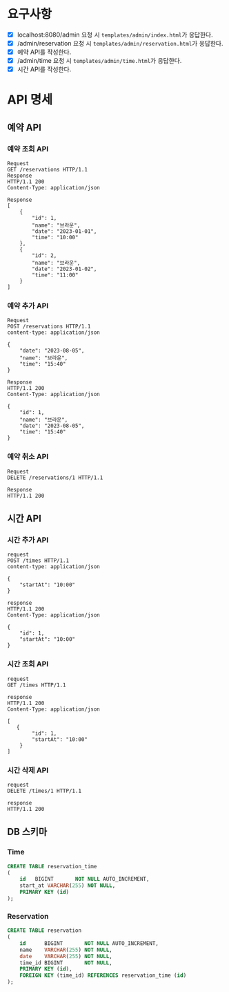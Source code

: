 # 요구사항

- [x] localhost:8080/admin 요청 시 `templates/admin/index.html`가 응답한다.
- [x] /admin/reservation 요청 시 `templates/admin/reservation.html`가 응답한다.
- [x] 예약 API를 작성한다.
- [x] /admin/time 요청 시 `templates/admin/time.html`가 응답한다.
- [x] 시간 API를 작성한다.

# API 명세

## 예약 API
### 예약 조회 API

```
Request
GET /reservations HTTP/1.1
Response
HTTP/1.1 200
Content-Type: application/json

Response
[
    {
        "id": 1,
        "name": "브라운",
        "date": "2023-01-01",
        "time": "10:00"
    },
    {
        "id": 2,
        "name": "브라운",
        "date": "2023-01-02",
        "time": "11:00"
    }
]
```

### 예약 추가 API
```
Request
POST /reservations HTTP/1.1
content-type: application/json

{
    "date": "2023-08-05",
    "name": "브라운",
    "time": "15:40"
}

Response
HTTP/1.1 200 
Content-Type: application/json

{
    "id": 1,
    "name": "브라운",
    "date": "2023-08-05",
    "time": "15:40"
}
```

### 예약 취소 API
```
Request
DELETE /reservations/1 HTTP/1.1

Response
HTTP/1.1 200
```

## 시간 API
### 시간 추가 API
```
request
POST /times HTTP/1.1
content-type: application/json

{
    "startAt": "10:00"
}

response
HTTP/1.1 200
Content-Type: application/json

{
    "id": 1,
    "startAt": "10:00"
}
```

### 시간 조회 API
```
request
GET /times HTTP/1.1

response
HTTP/1.1 200 
Content-Type: application/json

[
   {
        "id": 1,
        "startAt": "10:00"
    }
]
```

### 시간 삭제 API
```
request
DELETE /times/1 HTTP/1.1

response
HTTP/1.1 200
```

## DB 스키마
### Time
```sql
CREATE TABLE reservation_time
(
    id   BIGINT       NOT NULL AUTO_INCREMENT,
    start_at VARCHAR(255) NOT NULL,
    PRIMARY KEY (id)
);
```

### Reservation
```sql
CREATE TABLE reservation
(
    id      BIGINT       NOT NULL AUTO_INCREMENT,
    name    VARCHAR(255) NOT NULL,
    date    VARCHAR(255) NOT NULL,
    time_id BIGINT       NOT NULL,
    PRIMARY KEY (id),
    FOREIGN KEY (time_id) REFERENCES reservation_time (id)
);
```

